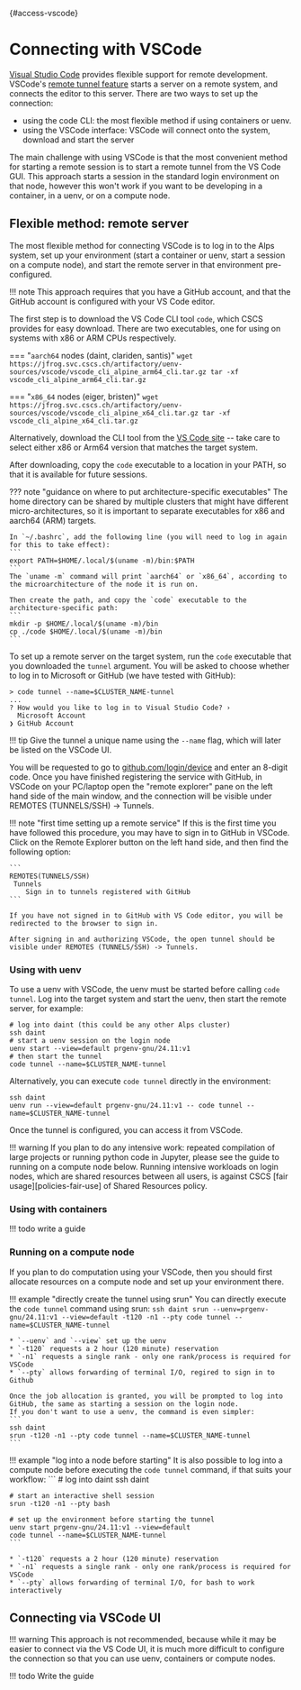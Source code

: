 [](){#access-vscode}
# Connecting with VSCode

[Visual Studio Code](https://code.visualstudio.com/) provides flexible support for remote development.
VSCode's [remote tunnel feature](https://code.visualstudio.com/docs/remote/tunnels) starts a server on a remote system, and connects the editor to this server.
There are two ways to set up the connection:

* using the code CLI: the most flexible method if using containers or uenv.
* using the VSCode interface: VSCode will connect onto the system, download and start the server

The main challenge with using VSCode is that the most convenient method for starting a remote session is to start a remote tunnel from the VS Code GUI.
This approach starts a session in the standard login environment on that node, however this won't work if you want to be developing in a container, in a uenv, or on a compute node.

## Flexible method: remote server

The most flexible method for connecting VSCode is to log in to the Alps system, set up your environment (start a container or uenv, start a session on a compute node), and start the remote server in that environment pre-configured.

!!! note
    This approach requires that you have a GitHub account, and that the GitHub account is configured with your VS Code editor.

The first step is to download the VS Code CLI tool `code`, which CSCS provides for easy download.
There are two executables, one for using on systems with x86 or ARM CPUs respectively.

=== "`aarch64` nodes (daint, clariden, santis)"
    ```
    wget https://jfrog.svc.cscs.ch/artifactory/uenv-sources/vscode/vscode_cli_alpine_arm64_cli.tar.gz
    tar -xf vscode_cli_alpine_arm64_cli.tar.gz
    ```

=== "`x86_64` nodes (eiger, bristen)"
    ```
    wget https://jfrog.svc.cscs.ch/artifactory/uenv-sources/vscode/vscode_cli_alpine_x64_cli.tar.gz
    tar -xf vscode_cli_alpine_x64_cli.tar.gz
    ```

Alternatively, download the CLI tool from the [VS Code site](https://code.visualstudio.com/Download) -- take care to select either x86 or Arm64 version that matches the target system.

After downloading, copy the `code` executable to a location in your PATH, so that it is available for future sessions.

??? note "guidance on where to put architecture-specific executables"
    The home directory can be shared by multiple clusters that might have different micro-architectures, so it is important to separate executables for x86 and aarch64 (ARM) targets.

    In `~/.bashrc`, add the following line (you will need to log in again for this to take effect):
    ```
    export PATH=$HOME/.local/$(uname -m)/bin:$PATH
    ```
    The `uname -m` command will print `aarch64` or `x86_64`, according to the microarchitecture of the node it is run on.

    Then create the path, and copy the `code` executable to the architecture-specific path:
    ```
    mkdir -p $HOME/.local/$(uname -m)/bin
    cp ./code $HOME/.local/$(uname -m)/bin
    ```

To set up a remote server on the target system,
run the `code` executable that you downloaded the `tunnel` argument.
You will be asked to choose whether to log in to Microsoft or GitHub (we have tested with GitHub):

```
> code tunnel --name=$CLUSTER_NAME-tunnel
...
? How would you like to log in to Visual Studio Code? ›
  Microsoft Account
❯ GitHub Account
```

!!! tip
    Give the tunnel a unique name using the `--name` flag, which will later be listed on the VSCode UI.

You will be requested to go to [github.com/login/device](https://github.com/login/device) and enter an 8-digit code.
Once you have finished registering the service with GitHub, in VSCode on your PC/laptop open the "remote explorer" pane on the left hand side of the main window, and the connection will be visible under REMOTES (TUNNELS/SSH) -> Tunnels.

!!! note "first time setting up a remote service"
    If this is the first time you have followed this procedure, you may have to sign in to GitHub in VSCode.
    Click on the Remote Explorer button on the left hand side, and then find the following option:

    ```
    REMOTES(TUNNELS/SSH)
     Tunnels
        Sign in to tunnels registered with GitHub
    ```

    If you have not signed in to GitHub with VS Code editor, you will be redirected to the browser to sign in.

    After signing in and authorizing VSCode, the open tunnel should be visible under REMOTES (TUNNELS/SSH) -> Tunnels.

### Using with uenv

To use a uenv with VSCode, the uenv must be started before calling `code tunnel`.
Log into the target system and start the uenv, then start the remote server, for example:
```
# log into daint (this could be any other Alps cluster)
ssh daint
# start a uenv session on the login node
uenv start --view=default prgenv-gnu/24.11:v1
# then start the tunnel
code tunnel --name=$CLUSTER_NAME-tunnel
```

Alternatively, you can execute `code tunnel` directly in the environment:
```
ssh daint
uenv run --view=default prgenv-gnu/24.11:v1 -- code tunnel --name=$CLUSTER_NAME-tunnel
```

Once the tunnel is configured, you can access it from VSCode.

!!! warning
    If you plan to do any intensive work: repeated compilation of large projects or running python code in Jupyter, please see the guide to running on a compute node below.
    Running intensive workloads on login nodes, which are shared resources between all users, is against CSCS [fair usage][policies-fair-use] of Shared Resources policy.

### Using with containers

!!! todo
    write a guide

### Running on a compute node

If you plan to do computation using your VSCode, then you should first allocate resources on a compute node and set up your environment there.

!!! example "directly create the tunnel using srun"
    You can directly execute the `code tunnel` command using srun:
    ```
    ssh daint
    srun --uenv=prgenv-gnu/24.11:v1 --view=default -t120 -n1 --pty code tunnel --name=$CLUSTER_NAME-tunnel
    ```

    * `--uenv` and `--view` set up the uenv
    * `-t120` requests a 2 hour (120 minute) reservation
    * `-n1` requests a single rank - only one rank/process is required for VSCode
    * `--pty` allows forwarding of terminal I/O, regired to sign in to Github

    Once the job allocation is granted, you will be prompted to log into GitHub, the same as starting a session on the login node.
    If you don't want to use a uenv, the command is even simpler:
    ```
    ssh daint
    srun -t120 -n1 --pty code tunnel --name=$CLUSTER_NAME-tunnel
    ```

!!! example "log into a node before starting"
    It is also possible to log into a compute node before executing the `code tunnel` command, if that suits your workflow:
    ```
    # log into daint
    ssh daint

    # start an interactive shell session
    srun -t120 -n1 --pty bash

    # set up the environment before starting the tunnel
    uenv start prgenv-gnu/24.11:v1 --view=default
    code tunnel --name=$CLUSTER_NAME-tunnel
    ```

    * `-t120` requests a 2 hour (120 minute) reservation
    * `-n1` requests a single rank - only one rank/process is required for VSCode
    * `--pty` allows forwarding of terminal I/O, for bash to work interactively

## Connecting via VSCode UI

!!! warning
    This approach is not recommended, because while it may be easier to connect via the VS Code UI, it is much more difficult to configure the connection so that you can use uenv, containers or compute nodes.

!!! todo
    Write the guide
